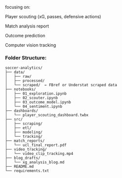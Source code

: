 focusing on:

Player scouting (xG, passes, defensive actions)

Match analysis report

Outcome prediction

Computer vision tracking

### Folder Structure:
```
soccer-analytics/
├── data/
│   ├── raw/
│   ├── processed/
│   └── scraped/  ← FBref or Understat scraped data
├── notebooks/
│   ├── 01_exploration.ipynb
│   ├── 02_scouter.ipynb
│   ├── 03_outcome_model.ipynb
│   └── 04_sentiment.ipynb
├── dashboards/
│   └── player_scouting_dashboard.twbx
├── src/
│   ├── scraping/
│   ├── etl/
│   ├── modeling/
│   └── tracking/
├── match_reports/
│   └── ucl_final_report.pdf
├── video_tracking/
│   └── video_clip_tracking.mp4
├── blog_drafts/
│   └── xg_analysis_blog.md
├── README.md
└── requirements.txt

```
